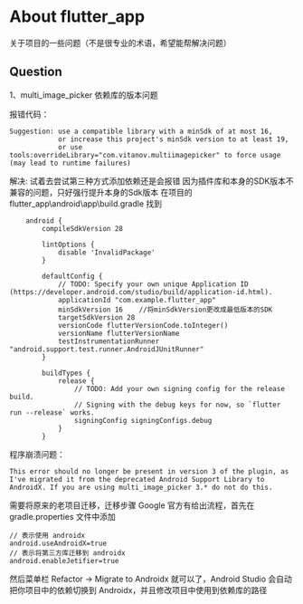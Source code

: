 # About flutter_app

关于项目的一些问题（不是很专业的术语，希望能帮解决问题）

## Question

1、multi_image_picker 依赖库的版本问题

报错代码：

	Suggestion: use a compatible library with a minSdk of at most 16,
                or increase this project's minSdk version to at least 19,
                or use tools:overrideLibrary="com.vitanov.multiimagepicker" to force usage (may lead to runtime failures)

解决:
	试着去尝试第三种方式添加依赖还是会报错
	因为插件库和本身的SDK版本不兼容的问题，只好强行提升本身的Sdk版本
	在项目的flutter_app\android\app\build.gradle
	找到

		android {
		    compileSdkVersion 28

		    lintOptions {
		        disable 'InvalidPackage'
		    }

		    defaultConfig {
		        // TODO: Specify your own unique Application ID (https://developer.android.com/studio/build/application-id.html).
		        applicationId "com.example.flutter_app"
		        minSdkVersion 16	//将minSdkVersion更改成最低版本的SDK
		        targetSdkVersion 28
		        versionCode flutterVersionCode.toInteger()
		        versionName flutterVersionName
		        testInstrumentationRunner "android.support.test.runner.AndroidJUnitRunner"
		    }

		    buildTypes {
		        release {
		            // TODO: Add your own signing config for the release build.
		            // Signing with the debug keys for now, so `flutter run --release` works.
		            signingConfig signingConfigs.debug
		        }
		    }

程序崩溃问题：
	
	This error should no longer be present in version 3 of the plugin, as I've migrated it from the deprecated Android Support Library to AndroidX. If you are using multi_image_picker 3.* do not do this.

需要将原来的老项目迁移，迁移步骤 Google 官方有给出流程，首先在 gradle.properties 文件中添加

	// 表示使用 androidx
	android.useAndroidX=true
	// 表示将第三方库迁移到 androidx
	android.enableJetifier=true

然后菜单栏 Refactor -> Migrate to Androidx 就可以了，Android Studio 会自动把你项目中的依赖切换到 Androidx，并且修改项目中使用到依赖库的路径

